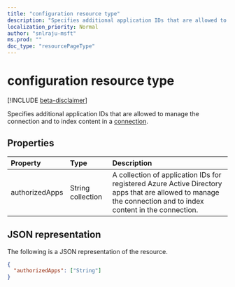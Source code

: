 ```yaml
---
title: "configuration resource type"
description: "Specifies additional application IDs that are allowed to manage the connection and to index content in a connection."
localization_priority: Normal
author: "snlraju-msft"
ms.prod: ""
doc_type: "resourcePageType"
---
```


# configuration resource type

[!INCLUDE [beta-disclaimer](../../includes/beta-disclaimer.md)]

Specifies additional application IDs that are allowed to manage the connection and to index content in a [connection](../resources/connection.md).

## Properties

| Property       | Type              | Description |
|:---------------|:------------------|:------------|
| authorizedApps | String collection | A collection of application IDs for registered Azure Active Directory apps that are allowed to manage the connection and to index content in the connection. |

## JSON representation

The following is a JSON representation of the resource.

<!-- {
  "blockType": "resource",
  "optionalProperties": [

  ],
  "@odata.type": "microsoft.graph.configuration",
  "baseType": null
}-->

```json
{
  "authorizedApps": ["String"]
}
```

<!-- uuid: 16cd6b66-4b1a-43a1-adaf-3a886856ed98
2019-02-04 14:57:30 UTC -->
<!-- {
  "type": "#page.annotation",
  "description": "configuration resource",
  "keywords": "",
  "section": "documentation",
  "tocPath": ""
}-->
